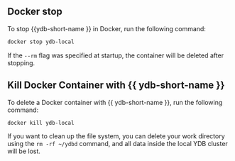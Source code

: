 ## Docker stop

To stop {{ydb-short-name }} in Docker, run the following command:

```bash
docker stop ydb-local
```

If the `--rm` flag was specified at startup, the container will be deleted after stopping.

## Kill Docker Container with {{ ydb-short-name }}

To delete a Docker container with {{ ydb-short-name }}, run the following command:

```bash
docker kill ydb-local
```

If you want to clean up the file system, you can delete your work directory using the `rm -rf ~/ydbd` command, and all data inside the local YDB cluster will be lost.
